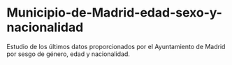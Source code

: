 # Municipio-de-Madrid-edad-sexo-y-nacionalidad
Estudio de los últimos datos proporcionados por el Ayuntamiento de Madrid por sesgo de género, edad y nacionalidad.
